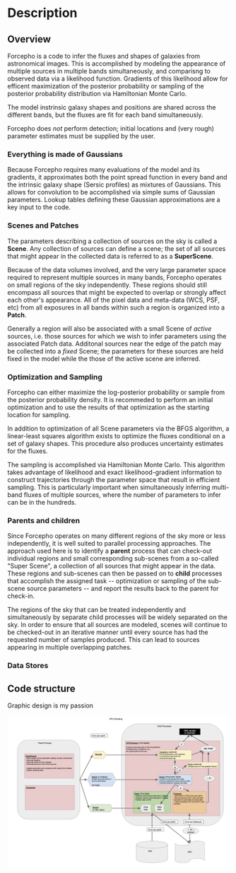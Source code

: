 # Description

## Overview

Forcepho is a code to infer the fluxes and shapes of galaxies from astronomical
images.  This is accomplished by modeling the appearance of multiple sources in
multiple bands simultaneously, and comparisng to observed data via a likelihood
function.  Gradients of this likelihood allow for efficent maximization of the
posterior probability or sampling of the posterior probability distribution via
Hamiltonian Monte Carlo.

The model instrinsic galaxy shapes and positions are shared across the different
bands, but the fluxes are fit for each band simultaneously.

Forcepho does *not* perform detection; initial locations and (very rough)
parameter estimates must be supplied by the user.

### Everything is made of Gaussians

Because Forcepho requires many evaluations of the model and its gradients, it
approximates both the point spread function in every band and the intrinsic
galaxy shape (Sersic profiles) as mixtures of Gaussians.  This allows for
convolution to be accomplished via simple sums of Gaussian parameters.  Lookup
tables defining these Gaussian approximations are a key input to the code.

### Scenes and Patches

The parameters describing a collection of sources on the sky is called a
**Scene**. Any collection of sources can define a scene; the set of all sources
that might appear in the collected data is referred to as a **SuperScene**.

Because of the data volumes involved, and the very large parameter space
required to represent multiple sources in many bands, Forcepho operates on small
regions of the sky independently.  These regions should still encompass all
sources that might be expected to overlap or strongly affect each other's
appearance.  All of the pixel data and meta-data (WCS, PSF, etc) from all
exposures in all bands within such a region is organized into a **Patch**.

Generally a region will also be associated with a small Scene of *active*
sources, i.e. those sources for which we wish to infer parameters using the
associated Patch data.  Additonal sources near the edge of the patch may be
collected into a *fixed* Scene; the parameters for these sources are held fixed
in the model while the those of the active scene are inferred.

### Optimization and Sampling

Forcepho can either maximize the log-posterior probability or sample from the
posterior probability density.  It is recommeded to perform an initial
optimization and to use the results of that optimization as the starting
location for sampling.

In addition to optimization of all Scene parameters via the BFGS algorithm, a
linear-least squares algorithm exists to optimize the fluxes conditional on a
set of galaxy shapes.  This procedure also produces uncertainty estimates for
the fluxes.

The sampling is accomplished via Hamiltonian Monte Carlo.  This algorithm takes
advantage of likelihood and exact likelihood-gradient information to construct
trajectories through the parameter space that result in efficient sampling.
This is particularly important when simultaneously inferring multi-band fluxes
of multiple sources, where the number of parameters to infer can be in the
hundreds.

### Parents and children

Since Forcepho operates on many different regions of the sky more or less
independently, it is well suited to parallel processing approaches.  The
approach used here is to identify a **parent** process that can check-out
individual regions and small corresponding sub-scenes from a so-called "Super
Scene", a collection of all sources that might appear in the data. These regions
and sub-scenes can then be passed on to **child** processes that accomplish the
assigned task -- optimization or sampling of the sub-scene source parameters --
and report the results back to the parent for check-in.

The regions of the sky that can be treated independently and simultaneously by
separate child processes will be widely separated on the sky.  In order to
ensure that all sources are modeled, scenes will continue to be checked-out in
an iterative manner until every source has had the requested number of samples
produced.  This can lead to sources appearing in multiple overlapping patches.

### Data Stores

## Code structure

Graphic design is my passion

![structure](_static/images/ForcephoStructure.png)